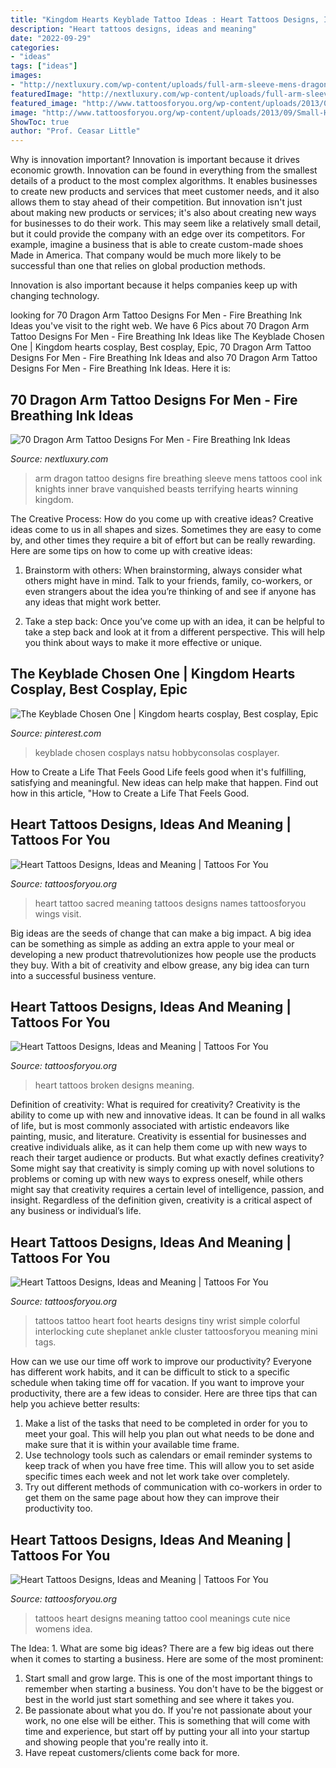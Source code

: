 ```yaml
---
title: "Kingdom Hearts Keyblade Tattoo Ideas : Heart Tattoos Designs, Ideas And Meaning"
description: "Heart tattoos designs, ideas and meaning"
date: "2022-09-29"
categories:
- "ideas"
tags: ["ideas"]
images:
- "http://nextluxury.com/wp-content/uploads/full-arm-sleeve-mens-dragon-tattoo-designs.jpg"
featuredImage: "http://nextluxury.com/wp-content/uploads/full-arm-sleeve-mens-dragon-tattoo-designs.jpg"
featured_image: "http://www.tattoosforyou.org/wp-content/uploads/2013/09/Small-Heart-Tattoos.jpg"
image: "http://www.tattoosforyou.org/wp-content/uploads/2013/09/Small-Heart-Tattoos.jpg"
ShowToc: true
author: "Prof. Ceasar Little"
---
```



Why is innovation important?
Innovation is important because it drives economic growth. Innovation can be found in everything from the smallest details of a product to the most complex algorithms. It enables businesses to create new products and services that meet customer needs, and it also allows them to stay ahead of their competition.
But innovation isn't just about making new products or services; it's also about creating new ways for businesses to do their work. This may seem like a relatively small detail, but it could provide the company with an edge over its competitors. For example, imagine a business that is able to create custom-made shoes Made in America. That company would be much more likely to be successful than one that relies on global production methods.

Innovation is also important because it helps companies keep up with changing technology.

	

		
looking for 70 Dragon Arm Tattoo Designs For Men - Fire Breathing Ink Ideas you've visit to the right web. We have 6 Pics about 70 Dragon Arm Tattoo Designs For Men - Fire Breathing Ink Ideas like The Keyblade Chosen One | Kingdom hearts cosplay, Best cosplay, Epic, 70 Dragon Arm Tattoo Designs For Men - Fire Breathing Ink Ideas and also 70 Dragon Arm Tattoo Designs For Men - Fire Breathing Ink Ideas. Here it is:
		
    
## 70 Dragon Arm Tattoo Designs For Men - Fire Breathing Ink Ideas

<img loading=lazy src="http://nextluxury.com/wp-content/uploads/full-arm-sleeve-mens-dragon-tattoo-designs.jpg" onerror="this.onerror=null;this.src='https://tse3.mm.bing.net/th?id=OIP.uI12T4ZHNZdBwBU7rvjONwHaHa&amp;pid=15.1';" alt="70 Dragon Arm Tattoo Designs For Men - Fire Breathing Ink Ideas">

_Source: nextluxury.com_

>arm dragon tattoo designs fire breathing sleeve mens tattoos cool ink knights inner brave vanquished beasts terrifying hearts winning kingdom. 

	

The Creative Process: How do you come up with creative ideas?
Creative ideas come to us in all shapes and sizes. Sometimes they are easy to come by, and other times they require a bit of effort but can be really rewarding. Here are some tips on how to come up with creative ideas:
1. Brainstorm with others: When brainstorming, always consider what others might have in mind. Talk to your friends, family, co-workers, or even strangers about the idea you’re thinking of and see if anyone has any ideas that might work better.

2. Take a step back: Once you’ve come up with an idea, it can be helpful to take a step back and look at it from a different perspective. This will help you think about ways to make it more effective or unique.


    
## The Keyblade Chosen One | Kingdom Hearts Cosplay, Best Cosplay, Epic

<img loading=lazy src="https://i.pinimg.com/originals/a8/c5/4d/a8c54d49ed17e66981a2317c421a2c04.jpg" onerror="this.onerror=null;this.src='https://tse2.mm.bing.net/th?id=OIP.ZXbxpZmmcjHVi3iPwJMITgHaLD&amp;pid=15.1';" alt="The Keyblade Chosen One | Kingdom hearts cosplay, Best cosplay, Epic">

_Source: pinterest.com_

>keyblade chosen cosplays natsu hobbyconsolas cosplayer. 

	

How to Create a Life That Feels Good
Life feels good when it's fulfilling, satisfying and meaningful. New ideas can help make that happen. Find out how in this article, "How to Create a Life That Feels Good.

    
## Heart Tattoos Designs, Ideas And Meaning | Tattoos For You

<img loading=lazy src="http://www.tattoosforyou.org/wp-content/uploads/2013/09/Sacred-Heart-Tattoo-Meaning-1024x769.jpg" onerror="this.onerror=null;this.src='https://tse2.mm.bing.net/th?id=OIP.Ua9yCgdnB47ey22aIaksnAHaFj&amp;pid=15.1';" alt="Heart Tattoos Designs, Ideas and Meaning | Tattoos For You">

_Source: tattoosforyou.org_

>heart tattoo sacred meaning tattoos designs names tattoosforyou wings visit. 

	

Big ideas are the seeds of change that can make a big impact. A big idea can be something as simple as adding an extra apple to your meal or developing a new product thatrevolutionizes how people use the products they buy. With a bit of creativity and elbow grease, any big idea can turn into a successful business venture.

    
## Heart Tattoos Designs, Ideas And Meaning | Tattoos For You

<img loading=lazy src="https://www.tattoosforyou.org/wp-content/uploads/2013/09/Broken-Heart-Tattoos.jpg" onerror="this.onerror=null;this.src='https://tse3.mm.bing.net/th?id=OIP.1wvKes1_F6sVeabb6wBeMAHaJ4&amp;pid=15.1';" alt="Heart Tattoos Designs, Ideas and Meaning | Tattoos For You">

_Source: tattoosforyou.org_

>heart tattoos broken designs meaning. 

	

Definition of creativity: What is required for creativity?
Creativity is the ability to come up with new and innovative ideas. It can be found in all walks of life, but is most commonly associated with artistic endeavors like painting, music, and literature. Creativity is essential for businesses and creative individuals alike, as it can help them come up with new ways to reach their target audience or products. But what exactly defines creativity? Some might say that creativity is simply coming up with novel solutions to problems or coming up with new ways to express oneself, while others might say that creativity requires a certain level of intelligence, passion, and insight. Regardless of the definition given, creativity is a critical aspect of any business or individual’s life.

    
## Heart Tattoos Designs, Ideas And Meaning | Tattoos For You

<img loading=lazy src="http://www.tattoosforyou.org/wp-content/uploads/2013/09/Small-Heart-Tattoos.jpg" onerror="this.onerror=null;this.src='https://tse1.mm.bing.net/th?id=OIP.3OMoRMQCpTAmGGk1Rk9puQHaJ4&amp;pid=15.1';" alt="Heart Tattoos Designs, Ideas and Meaning | Tattoos For You">

_Source: tattoosforyou.org_

>tattoos tattoo heart foot hearts designs tiny wrist simple colorful interlocking cute sheplanet ankle cluster tattoosforyou meaning mini tags. 

	

How can we use our time off work to improve our productivity?
Everyone has different work habits, and it can be difficult to stick to a specific schedule when taking time off for vacation. If you want to improve your productivity, there are a few ideas to consider. Here are three tips that can help you achieve better results: 
1. Make a list of the tasks that need to be completed in order for you to meet your goal. This will help you plan out what needs to be done and make sure that it is within your available time frame. 
2. Use technology tools such as calendars or email reminder systems to keep track of when you have free time. This will allow you to set aside specific times each week and not let work take over completely. 
3. Try out different methods of communication with co-workers in order to get them on the same page about how they can improve their productivity too.

    
## Heart Tattoos Designs, Ideas And Meaning | Tattoos For You

<img loading=lazy src="http://www.tattoosforyou.org/wp-content/uploads/2013/09/Heart-Tattoos-For-Women.jpg" onerror="this.onerror=null;this.src='https://tse1.mm.bing.net/th?id=OIP.S5uuxqUdRpBu7OPg4x5SuQHaJ4&amp;pid=15.1';" alt="Heart Tattoos Designs, Ideas and Meaning | Tattoos For You">

_Source: tattoosforyou.org_

>tattoos heart designs meaning tattoo cool meanings cute nice womens idea. 

	

The Idea: 1. What are some big ideas?
There are a few big ideas out there when it comes to starting a business. Here are some of the most prominent:
1. Start small and grow large. This is one of the most important things to remember when starting a business. You don't have to be the biggest or best in the world just start something and see where it takes you.
2. Be passionate about what you do. If you're not passionate about your work, no one else will be either. This is something that will come with time and experience, but start off by putting your all into your startup and showing people that you're really into it.
3. Have repeat customers/clients come back for more.

